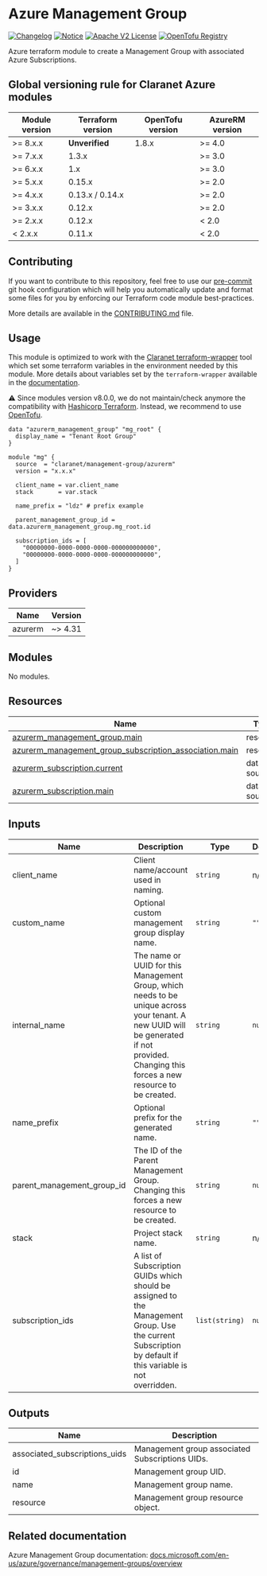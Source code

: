 # Azure Management Group
[![Changelog](https://img.shields.io/badge/changelog-release-green.svg)](CHANGELOG.md) [![Notice](https://img.shields.io/badge/notice-copyright-blue.svg)](NOTICE) [![Apache V2 License](https://img.shields.io/badge/license-Apache%20V2-orange.svg)](LICENSE) [![OpenTofu Registry](https://img.shields.io/badge/opentofu-registry-yellow.svg)](https://search.opentofu.org/module/claranet/management-group/azurerm/)

Azure terraform module to create a Management Group with associated Azure Subscriptions.

<!-- BEGIN_TF_DOCS -->
## Global versioning rule for Claranet Azure modules

| Module version | Terraform version | OpenTofu version | AzureRM version |
| -------------- | ----------------- | ---------------- | --------------- |
| >= 8.x.x       | **Unverified**    | 1.8.x            | >= 4.0          |
| >= 7.x.x       | 1.3.x             |                  | >= 3.0          |
| >= 6.x.x       | 1.x               |                  | >= 3.0          |
| >= 5.x.x       | 0.15.x            |                  | >= 2.0          |
| >= 4.x.x       | 0.13.x / 0.14.x   |                  | >= 2.0          |
| >= 3.x.x       | 0.12.x            |                  | >= 2.0          |
| >= 2.x.x       | 0.12.x            |                  | < 2.0           |
| <  2.x.x       | 0.11.x            |                  | < 2.0           |

## Contributing

If you want to contribute to this repository, feel free to use our [pre-commit](https://pre-commit.com/) git hook configuration
which will help you automatically update and format some files for you by enforcing our Terraform code module best-practices.

More details are available in the [CONTRIBUTING.md](./CONTRIBUTING.md#pull-request-process) file.

## Usage

This module is optimized to work with the [Claranet terraform-wrapper](https://github.com/claranet/terraform-wrapper) tool
which set some terraform variables in the environment needed by this module.
More details about variables set by the `terraform-wrapper` available in the [documentation](https://github.com/claranet/terraform-wrapper#environment).

⚠️ Since modules version v8.0.0, we do not maintain/check anymore the compatibility with
[Hashicorp Terraform](https://github.com/hashicorp/terraform/). Instead, we recommend to use [OpenTofu](https://github.com/opentofu/opentofu/).

```hcl
data "azurerm_management_group" "mg_root" {
  display_name = "Tenant Root Group"
}

module "mg" {
  source  = "claranet/management-group/azurerm"
  version = "x.x.x"

  client_name = var.client_name
  stack       = var.stack

  name_prefix = "ldz" # prefix example

  parent_management_group_id = data.azurerm_management_group.mg_root.id

  subscription_ids = [
    "00000000-0000-0000-0000-000000000000",
    "00000000-0000-0000-0000-000000000000",
  ]
}
```

## Providers

| Name | Version |
|------|---------|
| azurerm | ~> 4.31 |

## Modules

No modules.

## Resources

| Name | Type |
|------|------|
| [azurerm_management_group.main](https://registry.terraform.io/providers/hashicorp/azurerm/latest/docs/resources/management_group) | resource |
| [azurerm_management_group_subscription_association.main](https://registry.terraform.io/providers/hashicorp/azurerm/latest/docs/resources/management_group_subscription_association) | resource |
| [azurerm_subscription.current](https://registry.terraform.io/providers/hashicorp/azurerm/latest/docs/data-sources/subscription) | data source |
| [azurerm_subscription.main](https://registry.terraform.io/providers/hashicorp/azurerm/latest/docs/data-sources/subscription) | data source |

## Inputs

| Name | Description | Type | Default | Required |
|------|-------------|------|---------|:--------:|
| client\_name | Client name/account used in naming. | `string` | n/a | yes |
| custom\_name | Optional custom management group display name. | `string` | `""` | no |
| internal\_name | The name or UUID for this Management Group, which needs to be unique across your tenant. A new UUID will be generated if not provided. Changing this forces a new resource to be created. | `string` | `null` | no |
| name\_prefix | Optional prefix for the generated name. | `string` | `""` | no |
| parent\_management\_group\_id | The ID of the Parent Management Group. Changing this forces a new resource to be created. | `string` | `null` | no |
| stack | Project stack name. | `string` | n/a | yes |
| subscription\_ids | A list of Subscription GUIDs which should be assigned to the Management Group. Use the current Subscription by default if this variable is not overridden. | `list(string)` | `null` | no |

## Outputs

| Name | Description |
|------|-------------|
| associated\_subscriptions\_uids | Management group associated Subscriptions UIDs. |
| id | Management group UID. |
| name | Management group name. |
| resource | Management group resource object. |
<!-- END_TF_DOCS -->
## Related documentation

Azure Management Group documentation: [docs.microsoft.com/en-us/azure/governance/management-groups/overview](https://docs.microsoft.com/en-us/azure/governance/management-groups/overview)
